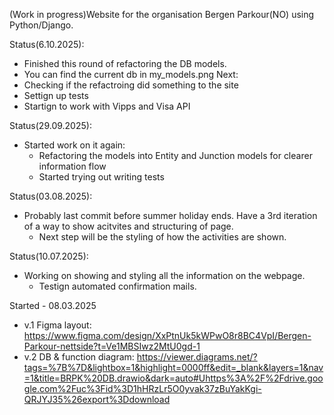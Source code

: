 (Work in progress)Website for the organisation Bergen Parkour(NO) using Python/Django.

Status(6.10.2025):
- Finished this round of refactoring the DB models.
- You can find the current db in my_models.png
Next:
- Checking if the refactroing did something to the site
- Settign up tests
- Startign to work with Vipps and Visa API

Status(29.09.2025):
- Started work on it again:
    - Refactoring the models into Entity and Junction models for clearer information flow
    - Started trying out writing tests

Status(03.08.2025):
- Probably last commit before summer holiday ends. Have a 3rd iteration of a way to show acitvites and structuring of page.
    - Next step will be the styling of how the activities are shown.

Status(10.07.2025):
- Working on showing and styling all the information on the webpage.
    - Testign automated confirmation mails.

Started - 08.03.2025
- v.1 Figma layout: https://www.figma.com/design/XxPtnUk5kWPwO8r8BC4VpI/Bergen-Parkour-nettside?t=Ve1MBSIwz2MtU0gd-1
- v.2 DB & function diagram: https://viewer.diagrams.net/?tags=%7B%7D&lightbox=1&highlight=0000ff&edit=_blank&layers=1&nav=1&title=BRPK%20DB.drawio&dark=auto#Uhttps%3A%2F%2Fdrive.google.com%2Fuc%3Fid%3D1hHRzLr5O0yvak37zBuYakKgi-QRJYJ35%26export%3Ddownload